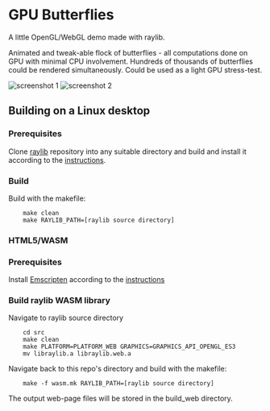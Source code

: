 # GPU Butterflies

A little OpenGL/WebGL demo made with raylib.

Animated and tweak-able flock of butterflies - all computations done on GPU with minimal CPU involvement.
Hundreds of thousands of butterflies could be rendered simultaneously.
Could be used as a light GPU stress-test.

![screenshot 1](images/screenshot01.png)
![screenshot 2](images/screenshot02.png)

## Building on a Linux desktop

### Prerequisites
Clone [raylib](https://github.com/raysan5/raylib) repository into any suitable directory and build and install it according to the [instructions](https://github.com/raysan5/raylib/wiki/Working-on-GNU-Linux).

### Build
Build with the makefile:
```
    make clean
    make RAYLIB_PATH=[raylib source directory]
```

### HTML5/WASM

### Prerequisites
Install [Emscripten](https://emscripten.org/) according to the [instructions](https://emscripten.org/docs/getting_started/downloads.html)

### Build raylib WASM library

Navigate to raylib source directory

```
    cd src
    make clean
    make PLATFORM=PLATFORM_WEB GRAPHICS=GRAPHICS_API_OPENGL_ES3
    mv libraylib.a libraylib.web.a
```

Navigate back to this repo's directory and build with the makefile:

```
    make -f wasm.mk RAYLIB_PATH=[raylib source directory]
```

The output web-page files will be stored in the build_web directory.
